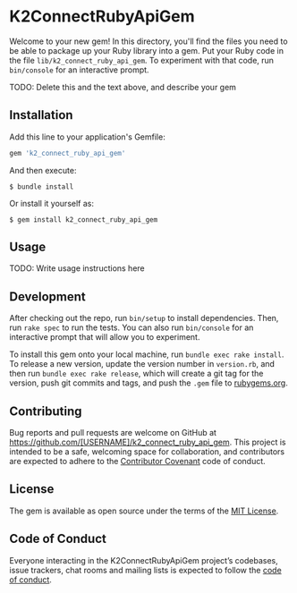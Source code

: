 # K2ConnectRubyApiGem

Welcome to your new gem! In this directory, you'll find the files you need to be able to package up your Ruby library into a gem. Put your Ruby code in the file `lib/k2_connect_ruby_api_gem`. To experiment with that code, run `bin/console` for an interactive prompt.

TODO: Delete this and the text above, and describe your gem

## Installation

Add this line to your application's Gemfile:

```ruby
gem 'k2_connect_ruby_api_gem'
```

And then execute:

    $ bundle install

Or install it yourself as:

    $ gem install k2_connect_ruby_api_gem

## Usage

TODO: Write usage instructions here

## Development

After checking out the repo, run `bin/setup` to install dependencies. Then, run `rake spec` to run the tests. You can also run `bin/console` for an interactive prompt that will allow you to experiment.

To install this gem onto your local machine, run `bundle exec rake install`. To release a new version, update the version number in `version.rb`, and then run `bundle exec rake release`, which will create a git tag for the version, push git commits and tags, and push the `.gem` file to [rubygems.org](https://rubygems.org).

## Contributing

Bug reports and pull requests are welcome on GitHub at https://github.com/[USERNAME]/k2_connect_ruby_api_gem. This project is intended to be a safe, welcoming space for collaboration, and contributors are expected to adhere to the [Contributor Covenant](http://contributor-covenant.org) code of conduct.

## License

The gem is available as open source under the terms of the [MIT License](https://opensource.org/licenses/MIT).

## Code of Conduct

Everyone interacting in the K2ConnectRubyApiGem project’s codebases, issue trackers, chat rooms and mailing lists is expected to follow the [code of conduct](https://github.com/[USERNAME]/k2_connect_ruby_api_gem/blob/master/CODE_OF_CONDUCT.md).
